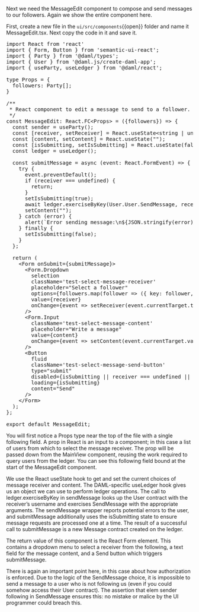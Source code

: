 Next we need the MessageEdit component to compose and send messages to our followers. Again we show the entire component here.

First, create a new file in the `ui/src/components`{{open}} folder and name it MessageEdit.tsx. Next copy the code in it and save it.

<pre class="file" data-filename="src/ui/MessageEdit.tsx" data-target="append">
import React from 'react'
import { Form, Button } from 'semantic-ui-react';
import { Party } from '@daml/types';
import { User } from '@daml.js/create-daml-app';
import { useParty, useLedger } from '@daml/react';

type Props = {
  followers: Party[];
}

/**
 * React component to edit a message to send to a follower.
 */
const MessageEdit: React.FC&lt;Props&gt; = ({followers}) =&gt; {
  const sender = useParty();
  const [receiver, setReceiver] = React.useState&lt;string | undefined&gt;();
  const [content, setContent] = React.useState(&quot;&quot;);
  const [isSubmitting, setIsSubmitting] = React.useState(false);
  const ledger = useLedger();

  const submitMessage = async (event: React.FormEvent) =&gt; {
    try {
      event.preventDefault();
      if (receiver === undefined) {
        return;
      }
      setIsSubmitting(true);
      await ledger.exerciseByKey(User.User.SendMessage, receiver, {sender, content});
      setContent(&quot;&quot;);
    } catch (error) {
      alert(`Error sending message:\n${JSON.stringify(error)}`);
    } finally {
      setIsSubmitting(false);
    }
  };

  return (
    &lt;Form onSubmit={submitMessage}&gt;
      &lt;Form.Dropdown
        selection
        className='test-select-message-receiver'
        placeholder=&quot;Select a follower&quot;
        options={followers.map(follower =&gt; ({ key: follower, text: follower, value: follower }))}
        value={receiver}
        onChange={event =&gt; setReceiver(event.currentTarget.textContent ?? undefined)}
      /&gt;
      &lt;Form.Input
        className='test-select-message-content'
        placeholder=&quot;Write a message&quot;
        value={content}
        onChange={event =&gt; setContent(event.currentTarget.value)}
      /&gt;
      &lt;Button
        fluid
        className='test-select-message-send-button'
        type=&quot;submit&quot;
        disabled={isSubmitting || receiver === undefined || content === &quot;&quot;}
        loading={isSubmitting}
        content=&quot;Send&quot;
      /&gt;
    &lt;/Form&gt;
  );
};

export default MessageEdit;
</pre>

You will first notice a Props type near the top of the file with a single following field. A prop in React is an input to a component; in this case a list of users from which to select the message receiver. The prop will be passed down from the MainView component, reusing the work required to query users from the ledger. You can see this following field bound at the start of the MessageEdit component.

We use the React useState hook to get and set the current choices of message receiver and content. The DAML-specific useLedger hook gives us an object we can use to perform ledger operations. The call to ledger.exerciseByKey in sendMessage looks up the User contract with the receiver’s username and exercises SendMessage with the appropriate arguments. The sendMessage wrapper reports potential errors to the user, and submitMessage additionally uses the isSubmitting state to ensure message requests are processed one at a time. The result of a successful call to submitMessage is a new Message contract created on the ledger.

The return value of this component is the React Form element. This contains a dropdown menu to select a receiver from the following, a text field for the message content, and a Send button which triggers submitMessage.

There is again an important point here, in this case about how authorization is enforced. Due to the logic of the SendMessage choice, it is impossible to send a message to a user who is not following us (even if you could somehow access their User contract). The assertion that elem sender following in SendMessage ensures this: no mistake or malice by the UI programmer could breach this.
